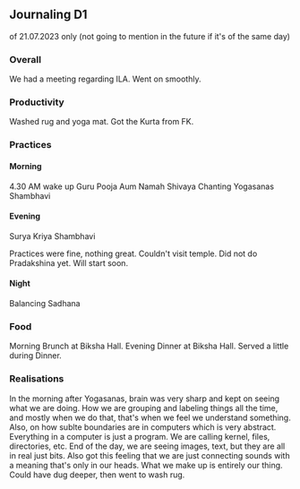 ## Journaling D1

of 21.07.2023 only (not going to mention in the future if it's of the same day)

### Overall

We had a meeting regarding ILA. Went on smoothly. 

### Productivity

Washed rug and yoga mat. Got the Kurta from FK.

### Practices

#### Morning

4.30 AM wake up
Guru Pooja
Aum Namah Shivaya Chanting
Yogasanas
Shambhavi

#### Evening

Surya Kriya
Shambhavi

Practices were fine, nothing great.
Couldn't visit temple.
Did not do Pradakshina yet. Will start soon.

#### Night

Balancing Sadhana

### Food

Morning Brunch at Biksha Hall.
Evening Dinner at Biksha Hall.
Served a little during Dinner.

### Realisations

In the morning after Yogasanas, brain was very sharp and kept on seeing what we are doing. How we are grouping and labeling things all the time, and mostly when we do that, that's when we feel we understand something. 
Also, on how sublte boundaries are in computers which is very abstract. Everything in a computer is just a program. We are calling kernel, files, directories, etc. End of the day, we are seeing images, text, but they are all in real just bits. Also got this feeling that we are just connecting sounds with a meaning that's only in our heads. What we make up is entirely our thing. Could have dug deeper, then went to wash rug.
